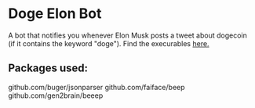 # Doge Elon Bot

A bot that notifies you whenever Elon Musk posts a tweet about dogecoin (if it contains the keyword "doge"). Find the execurables [here.](https://github.com/TheZoraiz/dogeElonBot/releases/tag/v1.1)

## Packages used:

github.com/buger/jsonparser
github.com/faiface/beep
github.com/gen2brain/beeep